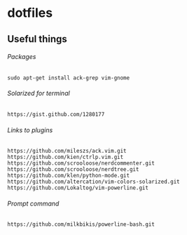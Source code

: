 dotfiles
========

Useful things
-------------

###### Packages
    sudo apt-get install ack-grep vim-gnome

###### Solarized for terminal
    https://gist.github.com/1280177

###### Links to plugins
    https://github.com/mileszs/ack.vim.git
    https://github.com/kien/ctrlp.vim.git
    https://github.com/scrooloose/nerdcommenter.git
    https://github.com/scrooloose/nerdtree.git
    https://github.com/klen/python-mode.git
    https://github.com/altercation/vim-colors-solarized.git
    https://github.com/Lokaltog/vim-powerline.git

###### Prompt command
    https://github.com/milkbikis/powerline-bash.git
